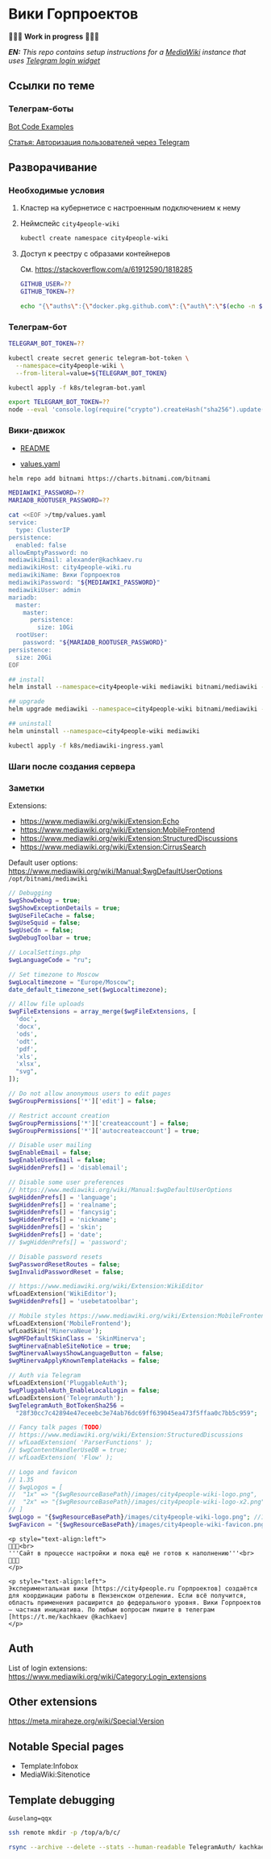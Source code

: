 # Вики Горпроектов

🚧🚧🚧
**Work in progress**
🚧🚧🚧

_**EN:** This repo contains setup instructions for a [MediaWiki](https://www.mediawiki.org/wiki/MediaWiki) instance that uses [Telegram login widget](https://core.telegram.org/widgets/login)_

## Ссылки по теме

### Телеграм-боты

[Bot Code Examples](https://core.telegram.org/bots/samples)

[Статья: Авторизация пользователей через Telegram](https://codex.so/telegram-auth)

## Разворачивание

### Необходимые условия

1.  Кластер на кубернетисе с настроенным подключением к нему

1.  Неймспейс `city4people-wiki`

    ```sh
    kubectl create namespace city4people-wiki
    ```

1.  Доступ к реестру с образами контейнеров

    См. <https://stackoverflow.com/a/61912590/1818285>

    ```sh
    GITHUB_USER=??
    GITHUB_TOKEN=??
    
    echo "{\"auths\":{\"docker.pkg.github.com\":{\"auth\":\"$(echo -n ${GITHUB_USER}:${GITHUB_TOKEN} | base64)\"}}}" | kubectl create secret generic dockerconfigjson-github-com --type=kubernetes.io/dockerconfigjson --from-file=.dockerconfigjson=/dev/stdin --namespace=city4people-wiki
    ```

### Телеграм-бот

```sh
TELEGRAM_BOT_TOKEN=??

kubectl create secret generic telegram-bot-token \
  --namespace=city4people-wiki \
  --from-literal=value=${TELEGRAM_BOT_TOKEN}

kubectl apply -f k8s/telegram-bot.yaml
```

```sh
export TELEGRAM_BOT_TOKEN=??
node --eval 'console.log(require("crypto").createHash("sha256").update(process.env.TELEGRAM_BOT_TOKEN).digest("hex"));'
```

### Вики-движок

- [README](https://hub.helm.sh/charts/bitnami/mediawiki)

- [values.yaml](https://github.com/bitnami/charts/blob/master/bitnami/mediawiki/values.yaml)

```sh
helm repo add bitnami https://charts.bitnami.com/bitnami

MEDIAWIKI_PASSWORD=??
MARIADB_ROOTUSER_PASSWORD=??

cat <<EOF >/tmp/values.yaml
service:
  type: ClusterIP
persistence:
  enabled: false
allowEmptyPassword: no
mediawikiEmail: alexander@kachkaev.ru
mediawikiHost: city4people-wiki.ru
mediawikiName: Вики Горпроектов
mediawikiPassword: "${MEDIAWIKI_PASSWORD}"
mediawikiUser: admin
mariadb:
  master:
    master:
      persistence:
        size: 10Gi
  rootUser:
    password: "${MARIADB_ROOTUSER_PASSWORD}"
persistence:
  size: 20Gi
EOF

## install
helm install --namespace=city4people-wiki mediawiki bitnami/mediawiki --values /tmp/values.yaml

## upgrade
helm upgrade mediawiki --namespace=city4people-wiki bitnami/mediawiki --values /tmp/values.yaml

## uninstall
helm uninstall --namespace=city4people-wiki mediawiki
```

```sh
kubectl apply -f k8s/mediawiki-ingress.yaml
```

### Шаги после создания сервера

### Заметки

Extensions:

- <https://www.mediawiki.org/wiki/Extension:Echo>
- <https://www.mediawiki.org/wiki/Extension:MobileFrontend>
- <https://www.mediawiki.org/wiki/Extension:StructuredDiscussions>
- <https://www.mediawiki.org/wiki/Extension:CirrusSearch>

Default user options: <https://www.mediawiki.org/wiki/Manual:$wgDefaultUserOptions>
`/opt/bitnami/mediawiki`

```php
// Debugging
$wgShowDebug = true;
$wgShowExceptionDetails = true;
$wgUseFileCache = false;
$wgUseSquid = false;
$wgUseCdn = false;
$wgDebugToolbar = true;
```

```php
// LocalSettings.php
$wgLanguageCode = "ru";

// Set timezone to Moscow
$wgLocaltimezone = "Europe/Moscow";
date_default_timezone_set($wgLocaltimezone);

// Allow file uploads
$wgFileExtensions = array_merge($wgFileExtensions, [
  'doc',
  'docx',
  'ods',
  'odt',
  'pdf',
  'xls',
  'xlsx',
  "svg",
]);

// Do not allow anonymous users to edit pages
$wgGroupPermissions['*']['edit'] = false;

// Restrict account creation
$wgGroupPermissions['*']['createaccount'] = false;
$wgGroupPermissions['*']['autocreateaccount'] = true;

// Disable user mailing
$wgEnableEmail = false;
$wgEnableUserEmail = false;
$wgHiddenPrefs[] = 'disablemail';

// Disable some user preferences
// https://www.mediawiki.org/wiki/Manual:$wgDefaultUserOptions
$wgHiddenPrefs[] = 'language';
$wgHiddenPrefs[] = 'realname';
$wgHiddenPrefs[] = 'fancysig';
$wgHiddenPrefs[] = 'nickname';
$wgHiddenPrefs[] = 'skin';
$wgHiddenPrefs[] = 'date';
// $wgHiddenPrefs[] = 'password';

// Disable password resets
$wgPasswordResetRoutes = false;
$wgInvalidPasswordReset = false;

// https://www.mediawiki.org/wiki/Extension:WikiEditor
wfLoadExtension('WikiEditor');
$wgHiddenPrefs[] = 'usebetatoolbar';

// Mobile styles https://www.mediawiki.org/wiki/Extension:MobileFrontend
wfLoadExtension('MobileFrontend');
wfLoadSkin('MinervaNeue');
$wgMFDefaultSkinClass = 'SkinMinerva';
$wgMinervaEnableSiteNotice = true;
$wgMinervaAlwaysShowLanguageButton = false;
$wgMinervaApplyKnownTemplateHacks = false;

// Auth via Telegram
wfLoadExtension('PluggableAuth');
$wgPluggableAuth_EnableLocalLogin = false;
wfLoadExtension('TelegramAuth');
$wgTelegramAuth_BotTokenSha256 =
  "28f30cc7c42894e47eceebc3e74ab76dc69ff639045ea473f5ffaa0c7bb5c959";

// Fancy talk pages (TODO)
// https://www.mediawiki.org/wiki/Extension:StructuredDiscussions
// wfLoadExtension( 'ParserFunctions' );
// $wgContentHandlerUseDB = true;
// wfLoadExtension( 'Flow' );

// Logo and favicon
// 1.35
// $wgLogos = [
//  "1x" => "{$wgResourceBasePath}/images/city4people-wiki-logo.png",
//  "2x" => "{$wgResourceBasePath}/images/city4people-wiki-logo-x2.png",
// ]
$wgLogo = "{$wgResourceBasePath}/images/city4people-wiki-logo.png"; //135x135
$wgFavicon = "{$wgResourceBasePath}/images/city4people-wiki-favicon.png"; // 32x32
```

```wiki
<p style="text-align:left">
🚨🚨🚨<br>
'''Сайт в процессе настройки и пока ещё не готов к наполнению'''<br>
🚨🚨🚨
</p>

<p style="text-align:left">
Экспериментальная вики [https://city4people.ru Горпроектов] создаётся для координации работы в Пензенском отделении. Если всё получится, область применения расширится до федерального уровня. Вики Горпроектов — частная инициатива. По любым вопросам пишите в телеграм [https://t.me/kachkaev @kachkaev]
</p>
```

## Auth

List of login extensions: <https://www.mediawiki.org/wiki/Category:Login_extensions>

## Other extensions

<https://meta.miraheze.org/wiki/Special:Version>

## Notable Special pages

- Template:Infobox
- MediaWiki:Sitenotice

## Template debugging

`&uselang=qqx`

```sh
ssh remote mkdir -p /top/a/b/c/

rsync --archive --delete --stats --human-readable TelegramAuth/ kachkaev--firstvds--city4people-wiki:/var/www/mediawiki-main/mediawiki/extensions/TelegramAuth
```

